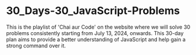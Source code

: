 # 30_Days-30_JavaScript-Problems
This is the playlist of 'Chai aur Code' on the website where we will solve 30 problems consistently starting from July 13, 2024, onwards. This 30-day plan aims to provide a better understanding of JavaScript and help gain a strong command over it.
